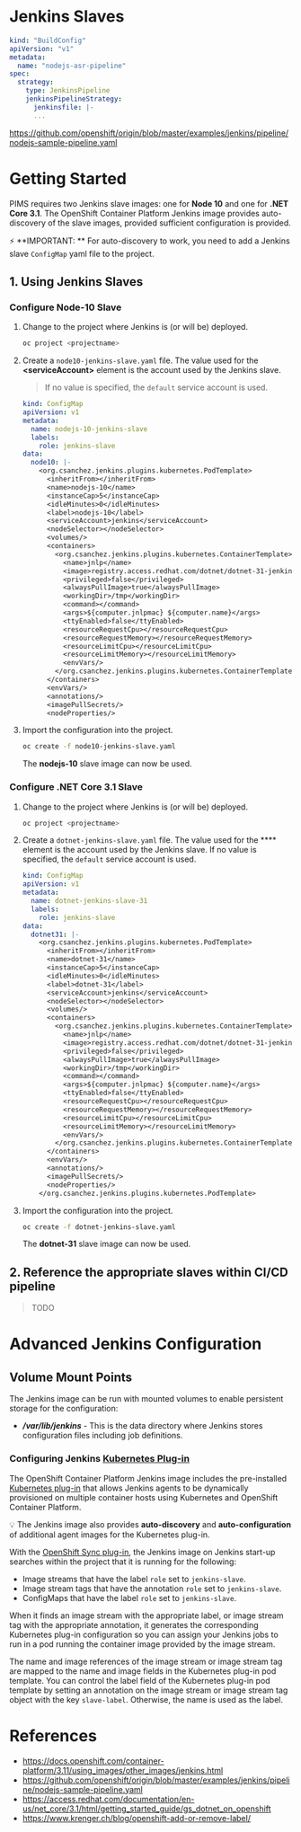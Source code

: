 # Jenkins Slaves

```yaml
kind: "BuildConfig"
apiVersion: "v1"
metadata:
  name: "nodejs-asr-pipeline"
spec:
  strategy:
    type: JenkinsPipeline
    jenkinsPipelineStrategy:
      jenkinsfile: |-
      ...
```

https://github.com/openshift/origin/blob/master/examples/jenkins/pipeline/nodejs-sample-pipeline.yaml

# Getting Started

PIMS requires two Jenkins slave images: one for **Node 10** and one for **.NET Core 3.1**. The OpenShift Container Platform Jenkins image provides auto-discovery of the slave images, provided sufficient configuration is provided.

:zap: **IMPORTANT: ** For auto-discovery to work, you need to add a Jenkins slave `ConfigMap` yaml file to the project.

## 1. Using Jenkins Slaves

### Configure Node-10 Slave

1. Change to the project where Jenkins is (or will be) deployed.

   ```bash
   oc project <projectname>
   ```

2. Create a `node10-jenkins-slave.yaml` file. The value used for the **\<serviceAccount\>** element is the account used by the Jenkins slave.

   > If no value is specified, the `default` service account is used.

   ```yaml
   kind: ConfigMap
   apiVersion: v1
   metadata:
     name: nodejs-10-jenkins-slave
     labels:
       role: jenkins-slave
   data:
     node10: |-
       <org.csanchez.jenkins.plugins.kubernetes.PodTemplate>
         <inheritFrom></inheritFrom>
         <name>nodejs-10</name>
         <instanceCap>5</instanceCap>
         <idleMinutes>0</idleMinutes>
         <label>nodejs-10</label>
         <serviceAccount>jenkins</serviceAccount>
         <nodeSelector></nodeSelector>
         <volumes/>
         <containers>
           <org.csanchez.jenkins.plugins.kubernetes.ContainerTemplate>
             <name>jnlp</name>
             <image>registry.access.redhat.com/dotnet/dotnet-31-jenkins-slave-rhel7:latest</image>
             <privileged>false</privileged>
             <alwaysPullImage>true</alwaysPullImage>
             <workingDir>/tmp</workingDir>
             <command></command>
             <args>${computer.jnlpmac} ${computer.name}</args>
             <ttyEnabled>false</ttyEnabled>
             <resourceRequestCpu></resourceRequestCpu>
             <resourceRequestMemory></resourceRequestMemory>
             <resourceLimitCpu></resourceLimitCpu>
             <resourceLimitMemory></resourceLimitMemory>
             <envVars/>
           </org.csanchez.jenkins.plugins.kubernetes.ContainerTemplate>
         </containers>
         <envVars/>
         <annotations/>
         <imagePullSecrets/>
         <nodeProperties/>
   ```

3. Import the configuration into the project.

   ```bash
   oc create -f node10-jenkins-slave.yaml
   ```

   The **nodejs-10** slave image can now be used.

### Configure .NET Core 3.1 Slave

1. Change to the project where Jenkins is (or will be) deployed.

   ```bash
   oc project <projectname>
   ```

2. Create a `dotnet-jenkins-slave.yaml` file. The value used for the \*\*\*\* element is the account used by the Jenkins slave. If no value is specified, the `default` service account is used.

   ```yaml
   kind: ConfigMap
   apiVersion: v1
   metadata:
     name: dotnet-jenkins-slave-31
     labels:
       role: jenkins-slave
   data:
     dotnet31: |-
       <org.csanchez.jenkins.plugins.kubernetes.PodTemplate>
         <inheritFrom></inheritFrom>
         <name>dotnet-31</name>
         <instanceCap>5</instanceCap>
         <idleMinutes>0</idleMinutes>
         <label>dotnet-31</label>
         <serviceAccount>jenkins</serviceAccount>
         <nodeSelector></nodeSelector>
         <volumes/>
         <containers>
           <org.csanchez.jenkins.plugins.kubernetes.ContainerTemplate>
             <name>jnlp</name>
             <image>registry.access.redhat.com/dotnet/dotnet-31-jenkins-slave-rhel7:latest</image>
             <privileged>false</privileged>
             <alwaysPullImage>true</alwaysPullImage>
             <workingDir>/tmp</workingDir>
             <command></command>
             <args>${computer.jnlpmac} ${computer.name}</args>
             <ttyEnabled>false</ttyEnabled>
             <resourceRequestCpu></resourceRequestCpu>
             <resourceRequestMemory></resourceRequestMemory>
             <resourceLimitCpu></resourceLimitCpu>
             <resourceLimitMemory></resourceLimitMemory>
             <envVars/>
           </org.csanchez.jenkins.plugins.kubernetes.ContainerTemplate>
         </containers>
         <envVars/>
         <annotations/>
         <imagePullSecrets/>
         <nodeProperties/>
       </org.csanchez.jenkins.plugins.kubernetes.PodTemplate>
   ```

3. Import the configuration into the project.

   ```bash
   oc create -f dotnet-jenkins-slave.yaml
   ```

   The **dotnet-31** slave image can now be used.

## 2. Reference the appropriate slaves within CI/CD pipeline

> TODO

# Advanced Jenkins Configuration

## Volume Mount Points

The Jenkins image can be run with mounted volumes to enable persistent storage for the configuration:

- **_/var/lib/jenkins_** - This is the data directory where Jenkins stores configuration files including job definitions.

### Configuring Jenkins [Kubernetes Plug-in](https://docs.openshift.com/container-platform/3.11/using_images/other_images/jenkins.html#configuring-the-jenkins-kubernetes-plug-in)

The OpenShift Container Platform Jenkins image includes the pre-installed [Kubernetes plug-in](https://wiki.jenkins-ci.org/display/JENKINS/Kubernetes+Plugin) that allows Jenkins agents to be dynamically provisioned on multiple container hosts using Kubernetes and OpenShift Container Platform.

:bulb: The Jenkins image also provides **auto-discovery** and **auto-configuration** of additional agent images for the Kubernetes plug-in.

With the [OpenShift Sync plug-in](https://github.com/openshift/jenkins-sync-plugin), the Jenkins image on Jenkins start-up searches within the project that it is running for the following:

- Image streams that have the label `role` set to `jenkins-slave`.
- Image stream tags that have the annotation `role` set to `jenkins-slave`.
- ConfigMaps that have the label `role` set to `jenkins-slave`.

When it finds an image stream with the appropriate label, or image stream tag with the appropriate annotation, it generates the corresponding Kubernetes plug-in configuration so you can assign your Jenkins jobs to run in a pod running the container image provided by the image stream.

The name and image references of the image stream or image stream tag are mapped to the name and image fields in the Kubernetes plug-in pod template. You can control the label field of the Kubernetes plug-in pod template by setting an annotation on the image stream or image stream tag object with the key `slave-label`. Otherwise, the name is used as the label.

# References

- https://docs.openshift.com/container-platform/3.11/using_images/other_images/jenkins.html
- https://github.com/openshift/origin/blob/master/examples/jenkins/pipeline/nodejs-sample-pipeline.yaml
- https://access.redhat.com/documentation/en-us/net_core/3.1/html/getting_started_guide/gs_dotnet_on_openshift
- https://www.krenger.ch/blog/openshift-add-or-remove-label/
